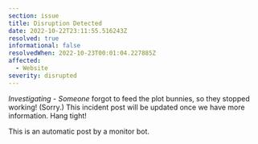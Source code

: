 ```yaml
---
section: issue
title: Disruption Detected
date: 2022-10-22T23:11:55.516243Z
resolved: true
informational: false
resolvedWhen: 2022-10-23T00:01:04.227885Z
affected:
  - Website
severity: disrupted
---
```

*Investigating* - _Someone_ forgot to feed the plot bunnies, so they stopped working! (Sorry.) This incident post will be updated once we have more information. Hang tight!

This is an automatic post by a monitor bot.
        